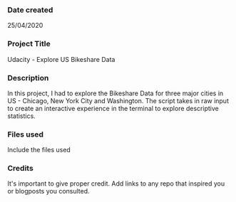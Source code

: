 ### Date created
25/04/2020

### Project Title
Udacity - Explore US Bikeshare Data

### Description
In this project, I had to explore the Bikeshare Data for three major cities in US - Chicago, New York City and Washington. The script takes in raw input to create an interactive experience in the terminal to explore descriptive statistics.

### Files used
Include the files used

### Credits
It's important to give proper credit. Add links to any repo that inspired you or blogposts you consulted.
